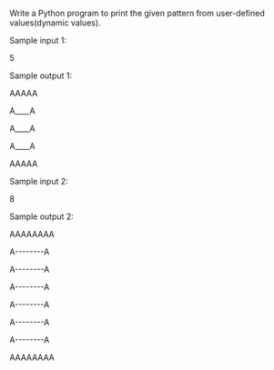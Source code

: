 Write a Python program to print the given pattern from user-defined values(dynamic values).

Sample input 1:

5

Sample output 1:

AAAAA

A____A

A____A

A____A

AAAAA

Sample input 2:

8

Sample output 2:

AAAAAAAA

A--------A

A--------A

A--------A

A--------A

A--------A

A--------A

AAAAAAAA
